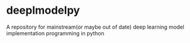 # deeplmodelpy
A repository for mainstream(or maybe out of date) deep learning model implementation programming in python 

